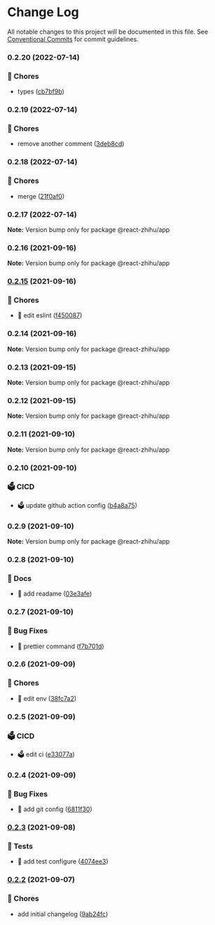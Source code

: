 # Change Log

All notable changes to this project will be documented in this file.
See [Conventional Commits](https://conventionalcommits.org) for commit guidelines.

### 0.2.20 (2022-07-14)


### 🔫 Chores

* types ([cb7bf9b](https://github.com/xlx-tutorials/react-zhihu/commit/cb7bf9bd9eceffcc4a45b8aeef55f4f781235eef))



### 0.2.19 (2022-07-14)


### 🔫 Chores

* remove another comment ([3deb8cd](https://github.com/xlx-tutorials/react-zhihu/commit/3deb8cddf1ca460eaeaf043d74a6be48561af510))



### 0.2.18 (2022-07-14)


### 🔫 Chores

* merge ([21f0af0](https://github.com/xlx-tutorials/react-zhihu/commit/21f0af0af7c219b35b6317ff2686f7344aa6d135))



### 0.2.17 (2022-07-14)

**Note:** Version bump only for package @react-zhihu/app





### 0.2.16 (2021-09-16)

**Note:** Version bump only for package @react-zhihu/app





### [0.2.15](https://github.com/xlx-tutorials/react-zhihu/compare/v0.2.14...v0.2.15) (2021-09-16)


### 🔫 Chores

* 🔫 edit eslint ([f450087](https://github.com/xlx-tutorials/react-zhihu/commit/f450087274d65a70cdf82330a543c4086e0c0baf))



### 0.2.14 (2021-09-16)

**Note:** Version bump only for package @react-zhihu/app





### 0.2.13 (2021-09-15)

**Note:** Version bump only for package @react-zhihu/app





### 0.2.12 (2021-09-15)

**Note:** Version bump only for package @react-zhihu/app





### 0.2.11 (2021-09-10)

**Note:** Version bump only for package @react-zhihu/app





### 0.2.10 (2021-09-10)


### 🗳️ CICD

* 🗳️ update github action config ([b4a8a75](https://github.com/xlx-tutorials/react-zhihu/commit/b4a8a75452bdcf9eea732d269e1b80ed5213d279))



### 0.2.9 (2021-09-10)

**Note:** Version bump only for package @react-zhihu/app





### 0.2.8 (2021-09-10)


### 📝 Docs

* 📝 add readame ([03e3afe](https://github.com/xlx-tutorials/react-zhihu/commit/03e3afe1167bde65a30f0d062e7a34dc2bb479ca))



### 0.2.7 (2021-09-10)


### 🐛 Bug Fixes

* 🐛 prettier command ([f7b701d](https://github.com/xlx-tutorials/react-zhihu/commit/f7b701dae4cff7e36d923439208a6f1f7949ddbc))



### 0.2.6 (2021-09-09)


### 🔫 Chores

* 🔫 edit env ([38fc7a2](https://github.com/xlx-tutorials/react-zhihu/commit/38fc7a2c4c5c3559d4bca71567ae10c9cc1365bb))



### 0.2.5 (2021-09-09)


### 🗳️ CICD

* 🗳️ edit ci ([e33077a](https://github.com/xlx-tutorials/react-zhihu/commit/e33077a73966895c45d8950dceb6329993422419))



### 0.2.4 (2021-09-09)


### 🐛 Bug Fixes

* 🐛 add git config ([6811f30](https://github.com/xlx-tutorials/react-zhihu/commit/6811f30f40cd38feabaa24d4c2898717a5cbc502))



### [0.2.3](https://github.com/xlx-tutorials/react-zhihu/compare/v0.2.2...v0.2.3) (2021-09-08)


### 🧪 Tests

* 🧪 add test configure ([4074ee3](https://github.com/xlx-tutorials/react-zhihu/commit/4074ee3347e9033952aadefa193a7440afd9ea71))



### [0.2.2](https://github.com/xlx-tutorials/react-zhihu/compare/v0.2.1...v0.2.2) (2021-09-07)


### 🔫 Chores

* add initial changelog ([9ab24fc](https://github.com/xlx-tutorials/react-zhihu/commit/9ab24fc3bd8dd8c258117c0c518ccdcb398d7bae))
